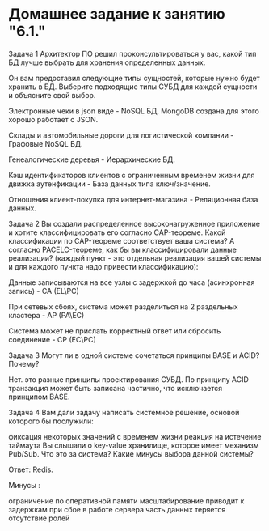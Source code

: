 # Домашнее задание к занятию "6.1."

Задача 1
Архитектор ПО решил проконсультироваться у вас, какой тип БД лучше выбрать для хранения определенных данных.

Он вам предоставил следующие типы сущностей, которые нужно будет хранить в БД. Выберите подходящие типы СУБД для каждой сущности и объясните свой выбор.

Электронные чеки в json виде - NoSQL БД, MongoDB создана для этого хорошо работает с JSON.

Склады и автомобильные дороги для логистической компании - Графовые NoSQL БД.

Генеалогические деревья - Иерархические БД.

Кэш идентификаторов клиентов с ограниченным временем жизни для движка аутенфикации - База данных типа ключ/значение.

Отношения клиент-покупка для интернет-магазина - Реляционная база данных.

Задача 2
Вы создали распределенное высоконагруженное приложение и хотите классифицировать его согласно CAP-теореме. Какой классификации по CAP-теореме соответствует ваша система? А согласно PACELC-теореме, как бы вы классифицировали данные реализации? (каждый пункт - это отдельная реализация вашей системы и для каждого пункта надо привести классификацию):

Данные записываются на все узлы с задержкой до часа (асинхронная запись) - CA (EL\PC)

При сетевых сбоях, система может разделиться на 2 раздельных кластера - AP (PA\EC)

Система может не прислать корректный ответ или сбросить соединение - CP (EC\PC)

Задача 3
Могут ли в одной системе сочетаться принципы BASE и ACID? Почему?

Нет. это разные принципы проектирования СУБД. По принципу ACID транзакция может быть записана частично, что исключается принципом BASE.

Задача 4
Вам дали задачу написать системное решение, основой которого бы послужили:

фиксация некоторых значений с временем жизни
реакция на истечение таймаута
Вы слышали о key-value хранилище, которое имеет механизм Pub/Sub. Что это за система? Какие минусы выбора данной системы?

Ответ:
Redis.

Минусы :

ограничение по оперативной памяти
масштабирование приводит к задержкам
при сбое в работе сервера часть данных теряется
отсутствие ролей
